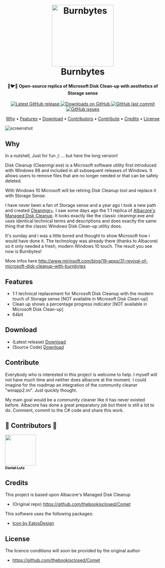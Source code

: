 
<h1 align="center">
  <br>
  <a href="http://www.mirinsoft.com"><img src="https://github.com/mirinsoft/burnbytes/blob/master/src/Burnbytes/icon.ico" alt="Burnbytes" width="200"></a>
  <br>
  Burnbytes
  <br>
</h1>

<h4 align="center">💾🐦🐾 Open-source replica of Microsoft Disk Clean-up with aesthetics of Storage sense</h4>

<p align="center">
<a href="https://github.com/mirinsoft/burnbytes/releases/latest" target="_blank">
<img alt="Latest GitHub release" src="https://img.shields.io/github/release/mirinsoft/burnbytes.svg?style=flat-square" />
</a>
	
<a href="https://github.com/mirinsoft/burnbytes/releases" target="_blank">
<img alt="Downloads on GitHub" src="https://img.shields.io/github/downloads/mirinsoft/burnbytes/total.svg?style=flat-square" />
</a>

<a href="https://github.com/mirinsoft/burnbytes/commits/master">
<img src="https://img.shields.io/github/last-commit/mirinsoft/burnbytes.svg?style=flat-square&logo=github&logoColor=white"
alt="GitHub last commit">
<a href="https://github.com/mirinsoft/burnbytes/issues">
<img src="https://img.shields.io/github/issues-raw/mirinsoft/burnbytes.svg?style=flat-square&logo=github&logoColor=white"
alt="GitHub issues">   
  
</p>

<p align="center">
  <a href="#why">Why</a> •
  <a href="#features">Features</a> •
  <a href="#download">Download</a> •
  <a href="#contribute">Contributors</a> •	
  <a href="#contribute">Contribute</a> •	
  <a href="#credits">Credits</a> •
  <a href="#license">License</a>
</p>

![screenshot](https://github.com/mirinsoft/burnbytes/blob/master/assets/burnbytes.png)

## Why

In a nutshell, Just for fun ;)
... but here the long version!

Disk Cleanup (Cleanmgr.exe) is a Microsoft software utility first introduced with Windows 98 and included in all subsequent releases of Windows. It allows users to remove files that are no longer needed or that can be safely deleted.

With Windows 10 Microsoft will be retiring Disk Cleanup tool and replace it with Storage Sense. 

I have never been a fan of Storage sense and a year ago i took a new path and created [Cleanmgr+](https://github.com/mirinsoft/CleanmgrPlus). I saw some days ago the 1:1 replica of [Albacore's Managed Disk Cleanup](https://github.com/thebookisclosed/Comet). It looks exactly like the classic cleanmgr.exe and uses identical technical terms and descriptions and does exactly the same thing that the classic Windows Disk Clean-up utility does.

It's sunday and i was a little bored and thought to show Microsoft how i would have done it. The technology was already there (thanks to Albacore) so it only needed a fresh, modern Windows 10 touch. The result you see now is Burnbytes!

More infos here http://www.mirinsoft.com/blog/19-apps/31-revival-of-microsoft-disk-cleanup-with-burnbytes

## Features
- 1:1 technical replacement for Microsoft Disk Cleanup with the modern touch of Storage sense [NOT available in Microsoft Disk Clean-up]
- Clean up shows a percentage progress indicator [NOT available in Microsoft Disk Clean-up]
- 64bit

## Download

- (Latest release) [Download](https://github.com/mirinsoft/burnbytes/releases)
- (Source Code) [Download](https://github.com/mirinsoft/burnbytes/releases) 

## Contribute

Everybody who is interested in this project is welcome to help. I myself will not have much time and neither does albacore at the moment. I could imagine for the roadmap an integration of the community cleaner "winapp2.ini". Just quickly thought.

My main goal would be a community cleaner like it has never existed before. Albacore has done a great preparatory job but there is still a lot to do. Comment, commit to the C# code and share this work.

## ️💚️ Contributors 💚 

<!-- CONTRIBUTORS-LIST:START-->

 [<img src="https://avatars2.githubusercontent.com/u/26437097?v=3" width="100px;"/><br /><sub><b>Daniel Lutz</b></sub>](https://github.com/lutz)<br />
 >       
<!-- CONTRIBUTORS-LIST:END -->

## Credits

This project is based upon Albacore's Managed Disk Cleanup
- (Original repo) https://github.com/thebookisclosed/Comet

This software uses the following packages:

- [Icon by EatosDesign](https://www.deviantart.com/eatosdesign/art/Windows-9-Icons-359505915)

## License

The licence conditions will soon be provided by the original author
- https://github.com/thebookisclosed/Comet
